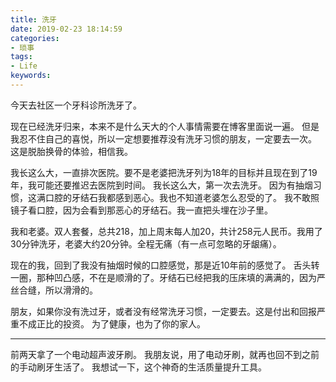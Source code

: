 ```yaml
---
title: 洗牙
date: 2019-02-23 18:14:59
categories:
- 琐事
tags:
- Life
keywords:
---
```


今天去社区一个牙科诊所洗牙了。

现在已经洗牙归来，本来不是什么天大的个人事情需要在博客里面说一遍。
但是我忍不住自己的喜悦，所以一定想要推荐没有洗牙习惯的朋友，一定要去一次。
这是脱胎换骨的体验，相信我。

我长这么大，一直排次医院。要不是老婆把洗牙列为18年的目标并且现在到了19年，我可能还要推迟去医院到时间。
我长这么大，第一次去洗牙。
因为有抽烟习惯，这满口腔的牙结石我都感到恶心。我也不知道老婆怎么忍受的了。
我不敢照镜子看口腔，因为会看到那恶心的牙结石。我一直把头埋在沙子里。

我和老婆。双人套餐，总共218，加上周末每人加20，共计258元人民币。我用了30分钟洗牙，老婆大约20分钟。全程无痛（有一点可忽略的牙龈痛）。

现在的我，回到了我没有抽烟时候的口腔感觉，那是近10年前的感觉了。
舌头转一圈，那种凹凸感，不在是顺滑的了。牙结石已经把我的压床填的满满的，因为严丝合缝，所以滑滑的。

朋友，如果你没有洗过牙，或者没有经常洗牙习惯，一定要去。这是付出和回报严重不成正比的投资。
为了健康，也为了你的家人。

___
前两天拿了一个电动超声波牙刷。
我朋友说，用了电动牙刷，就再也回不到之前的手动刷牙生活了。
我想试一下，这个神奇的生活质量提升工具。